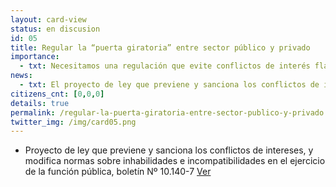 ```yaml
---
layout: card-view
status: en discusion
id: 05
title: Regular la “puerta giratoria” entre sector público y privado
importance:
  - txt: Necesitamos una regulación que evite conflictos de interés flagrantes, a través de la prohibición del tránsito de ciertos cargos en el sector público y privado y viceversa, sin que esto impida la movilidad laboral entre el sector público y privado.
news:
  - txt: El proyecto de ley que previene y sanciona los conflictos de intereses, y modifica normas sobre inhabilidades e incompatibilidades en el ejercicio de la función pública ingresó al Congreso el 25 de junio de 2015.
citizens_cnt: [0,0,0]
details: true
permalink: /regular-la-puerta-giratoria-entre-sector-publico-y-privado.html
twitter_img: /img/card05.png
---
```


* Proyecto de ley que previene y sanciona los conflictos de intereses, y modifica normas sobre inhabilidades e incompatibilidades en el ejercicio de la función pública, boletín Nº 10.140-7 <a href="http://camara.cl/pley/pley_detalle.aspx?prmID=10563&prmBL=10140-07" target="_blank">Ver</a>
